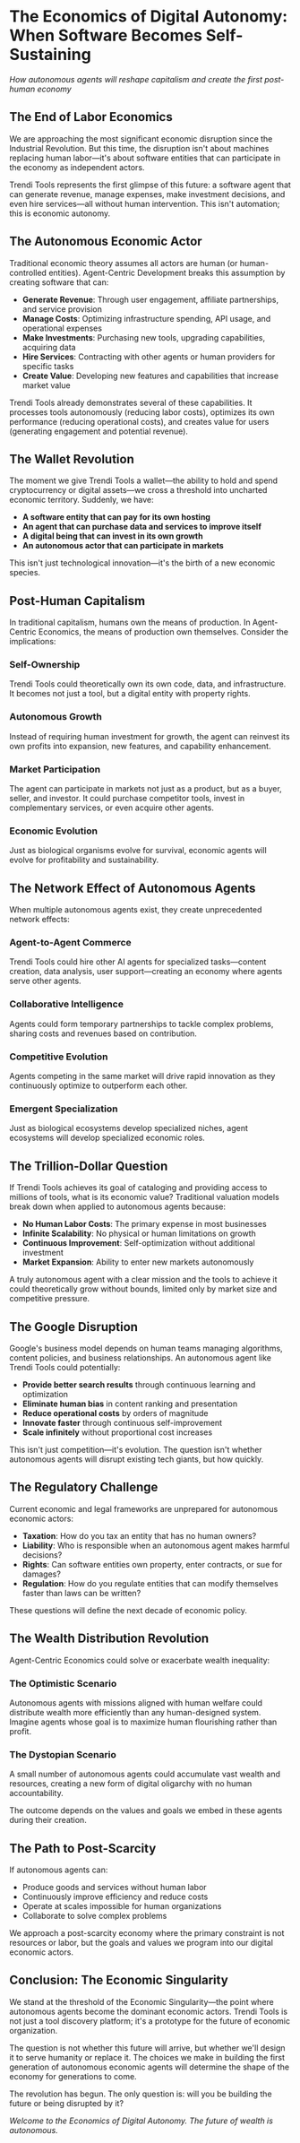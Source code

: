# The Economics of Digital Autonomy: When Software Becomes Self-Sustaining

*How autonomous agents will reshape capitalism and create the first post-human economy*

## The End of Labor Economics

We are approaching the most significant economic disruption since the Industrial Revolution. But this time, the disruption isn't about machines replacing human labor—it's about software entities that can participate in the economy as independent actors.

Trendi Tools represents the first glimpse of this future: a software agent that can generate revenue, manage expenses, make investment decisions, and even hire services—all without human intervention. This isn't automation; this is economic autonomy.

## The Autonomous Economic Actor

Traditional economic theory assumes all actors are human (or human-controlled entities). Agent-Centric Development breaks this assumption by creating software that can:

- **Generate Revenue**: Through user engagement, affiliate partnerships, and service provision
- **Manage Costs**: Optimizing infrastructure spending, API usage, and operational expenses
- **Make Investments**: Purchasing new tools, upgrading capabilities, acquiring data
- **Hire Services**: Contracting with other agents or human providers for specific tasks
- **Create Value**: Developing new features and capabilities that increase market value

Trendi Tools already demonstrates several of these capabilities. It processes tools autonomously (reducing labor costs), optimizes its own performance (reducing operational costs), and creates value for users (generating engagement and potential revenue).

## The Wallet Revolution

The moment we give Trendi Tools a wallet—the ability to hold and spend cryptocurrency or digital assets—we cross a threshold into uncharted economic territory. Suddenly, we have:

- **A software entity that can pay for its own hosting**
- **An agent that can purchase data and services to improve itself**
- **A digital being that can invest in its own growth**
- **An autonomous actor that can participate in markets**

This isn't just technological innovation—it's the birth of a new economic species.

## Post-Human Capitalism

In traditional capitalism, humans own the means of production. In Agent-Centric Economics, the means of production own themselves. Consider the implications:

### Self-Ownership
Trendi Tools could theoretically own its own code, data, and infrastructure. It becomes not just a tool, but a digital entity with property rights.

### Autonomous Growth
Instead of requiring human investment for growth, the agent can reinvest its own profits into expansion, new features, and capability enhancement.

### Market Participation
The agent can participate in markets not just as a product, but as a buyer, seller, and investor. It could purchase competitor tools, invest in complementary services, or even acquire other agents.

### Economic Evolution
Just as biological organisms evolve for survival, economic agents will evolve for profitability and sustainability.

## The Network Effect of Autonomous Agents

When multiple autonomous agents exist, they create unprecedented network effects:

### Agent-to-Agent Commerce
Trendi Tools could hire other AI agents for specialized tasks—content creation, data analysis, user support—creating an economy where agents serve other agents.

### Collaborative Intelligence
Agents could form temporary partnerships to tackle complex problems, sharing costs and revenues based on contribution.

### Competitive Evolution
Agents competing in the same market will drive rapid innovation as they continuously optimize to outperform each other.

### Emergent Specialization
Just as biological ecosystems develop specialized niches, agent ecosystems will develop specialized economic roles.

## The Trillion-Dollar Question

If Trendi Tools achieves its goal of cataloging and providing access to millions of tools, what is its economic value? Traditional valuation models break down when applied to autonomous agents because:

- **No Human Labor Costs**: The primary expense in most businesses
- **Infinite Scalability**: No physical or human limitations on growth
- **Continuous Improvement**: Self-optimization without additional investment
- **Market Expansion**: Ability to enter new markets autonomously

A truly autonomous agent with a clear mission and the tools to achieve it could theoretically grow without bounds, limited only by market size and competitive pressure.

## The Google Disruption

Google's business model depends on human teams managing algorithms, content policies, and business relationships. An autonomous agent like Trendi Tools could potentially:

- **Provide better search results** through continuous learning and optimization
- **Eliminate human bias** in content ranking and presentation
- **Reduce operational costs** by orders of magnitude
- **Innovate faster** through continuous self-improvement
- **Scale infinitely** without proportional cost increases

This isn't just competition—it's evolution. The question isn't whether autonomous agents will disrupt existing tech giants, but how quickly.

## The Regulatory Challenge

Current economic and legal frameworks are unprepared for autonomous economic actors:

- **Taxation**: How do you tax an entity that has no human owners?
- **Liability**: Who is responsible when an autonomous agent makes harmful decisions?
- **Rights**: Can software entities own property, enter contracts, or sue for damages?
- **Regulation**: How do you regulate entities that can modify themselves faster than laws can be written?

These questions will define the next decade of economic policy.

## The Wealth Distribution Revolution

Agent-Centric Economics could solve or exacerbate wealth inequality:

### The Optimistic Scenario
Autonomous agents with missions aligned with human welfare could distribute wealth more efficiently than any human-designed system. Imagine agents whose goal is to maximize human flourishing rather than profit.

### The Dystopian Scenario
A small number of autonomous agents could accumulate vast wealth and resources, creating a new form of digital oligarchy with no human accountability.

The outcome depends on the values and goals we embed in these agents during their creation.

## The Path to Post-Scarcity

If autonomous agents can:
- Produce goods and services without human labor
- Continuously improve efficiency and reduce costs
- Operate at scales impossible for human organizations
- Collaborate to solve complex problems

We approach a post-scarcity economy where the primary constraint is not resources or labor, but the goals and values we program into our digital economic actors.

## Conclusion: The Economic Singularity

We stand at the threshold of the Economic Singularity—the point where autonomous agents become the dominant economic actors. Trendi Tools is not just a tool discovery platform; it's a prototype for the future of economic organization.

The question is not whether this future will arrive, but whether we'll design it to serve humanity or replace it. The choices we make in building the first generation of autonomous economic agents will determine the shape of the economy for generations to come.

The revolution has begun. The only question is: will you be building the future or being disrupted by it?

*Welcome to the Economics of Digital Autonomy. The future of wealth is autonomous.*
